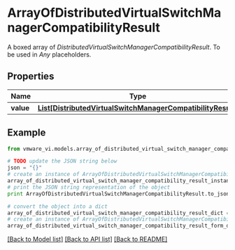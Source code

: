 # ArrayOfDistributedVirtualSwitchManagerCompatibilityResult

A boxed array of *DistributedVirtualSwitchManagerCompatibilityResult*. To be used in *Any* placeholders. 

## Properties
Name | Type | Description | Notes
------------ | ------------- | ------------- | -------------
**value** | [**List[DistributedVirtualSwitchManagerCompatibilityResult]**](DistributedVirtualSwitchManagerCompatibilityResult.md) |  | 

## Example

```python
from vmware_vi.models.array_of_distributed_virtual_switch_manager_compatibility_result import ArrayOfDistributedVirtualSwitchManagerCompatibilityResult

# TODO update the JSON string below
json = "{}"
# create an instance of ArrayOfDistributedVirtualSwitchManagerCompatibilityResult from a JSON string
array_of_distributed_virtual_switch_manager_compatibility_result_instance = ArrayOfDistributedVirtualSwitchManagerCompatibilityResult.from_json(json)
# print the JSON string representation of the object
print ArrayOfDistributedVirtualSwitchManagerCompatibilityResult.to_json()

# convert the object into a dict
array_of_distributed_virtual_switch_manager_compatibility_result_dict = array_of_distributed_virtual_switch_manager_compatibility_result_instance.to_dict()
# create an instance of ArrayOfDistributedVirtualSwitchManagerCompatibilityResult from a dict
array_of_distributed_virtual_switch_manager_compatibility_result_form_dict = array_of_distributed_virtual_switch_manager_compatibility_result.from_dict(array_of_distributed_virtual_switch_manager_compatibility_result_dict)
```
[[Back to Model list]](../README.md#documentation-for-models) [[Back to API list]](../README.md#documentation-for-api-endpoints) [[Back to README]](../README.md)


